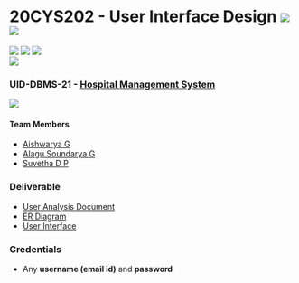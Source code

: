 # 20CYS202 - User Interface Design ![](https://img.shields.io/badge/-Completed-darkgreen) ![](https://img.shields.io/badge/-Evaluated-gold)
![](https://img.shields.io/badge/Batch-21CYS-lightgreen) ![](https://img.shields.io/badge/UG-blue) ![](https://img.shields.io/badge/Subject-UID-blue) <br/>
![](https://img.shields.io/badge/Category-BRIG-purple)

### UID-DBMS-21 - [	Hospital Management System](https://aishwarya2004g.github.io/20CYS202-UID/Mini-Project/)
![](https://img.shields.io/badge/Template-Own-gold)

#### Team Members
- [Aishwarya G]()
- [Alagu Soundarya G]()
- [Suvetha D P]()

### Deliverable 
- [User Analysis Document](UID-DBMS-21_UAD.pdf)
- [ER Diagram](UID-DBMS-21_ER_Diagram.png)
- [User Interface](UI/)

### Credentials
- Any **username (email id)** and **password** 


